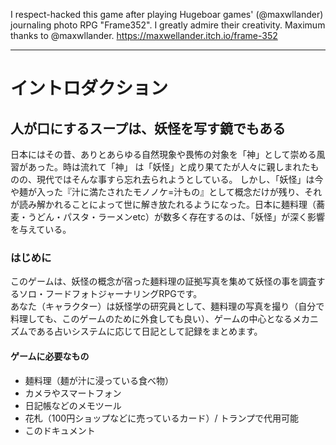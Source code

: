 I respect-hacked this game after playing Hugeboar games' (@maxwllander) journaling photo RPG "Frame352".
I greatly admire their creativity. Maximum thanks to @maxwllander.
https://maxwellander.itch.io/frame-352

----

# イントロダクション
## 人が口にするスープは、妖怪を写す鏡でもある
日本にはその昔、ありとあらゆる自然現象や畏怖の対象を「神」として崇める風習があった。時は流れて「神」 は「妖怪」と成り果てたが人々に親しまれたものの、現代ではそんな事すら忘れ去られようとしている。
しかし、「妖怪」は今や麺が入った『汁に満たされたモノノケ=汁もの』として概念だけが残り、それが読み解かれることによって世に解き放たれるようになった。日本に麺料理（蕎麦・うどん・パスタ・ラーメンetc）が数多く存在するのは、「妖怪」が深く影響を与えている。

### はじめに
このゲームは、妖怪の概念が宿った麺料理の証拠写真を集めて妖怪の事を調査するソロ・フードフォトジャーナリングRPGです。<br>
あなた（キャラクター）は妖怪学の研究員として、麺料理の写真を撮り（自分で料理しても、このゲームのために外食しても良い）、ゲームの中心となるメカニズムである占いシステムに応じて日記として記録をまとめます。

#### ゲームに必要なもの
* 麺料理（麺が汁に浸っている食べ物）
* カメラやスマートフォン
* 日記帳などのメモツール
* 花札（100円ショップなどに売っているカード）/ トランプで代用可能
* このドキュメント